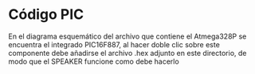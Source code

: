 # Código PIC

En el diagrama esquemático del archivo que contiene el Atmega328P se encuentra el integrado PIC16F887, al hacer doble clic sobre este componente debe añadirse el archivo .hex adjunto en este directorio, de modo que el SPEAKER funcione como debe hacerlo

